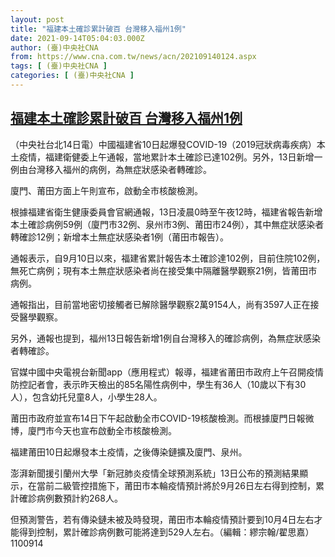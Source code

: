 ```yaml
---
layout: post
title: "福建本土確診累計破百 台灣移入福州1例"
date: 2021-09-14T05:04:03.000Z
author: (臺)中央社CNA
from: https://www.cna.com.tw/news/acn/202109140124.aspx
tags: [ (臺)中央社CNA ]
categories: [ (臺)中央社CNA ]
---
```

<!--1631595843000-->
[福建本土確診累計破百 台灣移入福州1例](https://www.cna.com.tw/news/acn/202109140124.aspx)
------

<div>
<div></div><div class="paragraph"><p>（中央社台北14日電）中國福建省10日起爆發COVID-19（2019冠狀病毒疾病）本土疫情，福建衛健委上午通報，當地累計本土確診已達102例。另外，13日新增一例由台灣移入福州的病例，為無症狀感染者轉確診。</p><p>廈門、莆田方面上午則宣布，啟動全市核酸檢測。</p><p>根據福建省衛生健康委員會官網通報，13日凌晨0時至午夜12時，福建省報告新增本土確診病例59例（廈門市32例、泉州市3例、莆田市24例），其中無症狀感染者轉確診12例；新增本土無症狀感染者1例（莆田市報告）。</p><p>通報表示，自9月10日以來，福建省累計報告本土確診達102例，目前住院102例，無死亡病例；現有本土無症狀感染者尚在接受集中隔離醫學觀察21例，皆莆田市病例。</p><p>通報指出，目前當地密切接觸者已解除醫學觀察2萬9154人，尚有3597人正在接受醫學觀察。</p><p>另外，通報也提到，福州13日報告新增1例自台灣移入的確診病例，為無症狀感染者轉確診。</p><p>官媒中國中央電視台新聞app（應用程式）報導，福建省莆田市政府上午召開疫情防控記者會，表示昨天檢出的85名陽性病例中，學生有36人（10歲以下有30人），包含幼托兒童8人，小學生28人。</p><p>莆田市政府並宣布14日下午起啟動全市COVID-19核酸檢測。而根據廈門日報微博，廈門市今天也宣布啟動全市核酸檢測。</p><p>福建莆田10日起爆發本土疫情，之後傳染鏈擴及廈門、泉州。</p><p>澎湃新聞援引蘭州大學「新冠肺炎疫情全球預測系統」13日公布的預測結果顯示，在當前二級管控措施下，莆田市本輪疫情預計將於9月26日左右得到控制，累計確診病例數預計約268人。</p><p>但預測警告，若有傳染鏈未被及時發現，莆田市本輪疫情預計要到10月4日左右才能得到控制，累計確診病例數可能將達到529人左右。（編輯：繆宗翰/翟思嘉）1100914</p></div>
</div>
